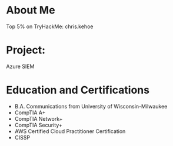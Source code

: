 # About Me

Top 5% on TryHackMe: chris.kehoe

# Project: 
Azure SIEM



# Education and Certifications
* B.A. Communications from University of Wisconsin-Milwaukee
* CompTIA A+
* CompTIA Network+
* CompTIA Security+
* AWS Certified Cloud Practitioner Certification
* CISSP
